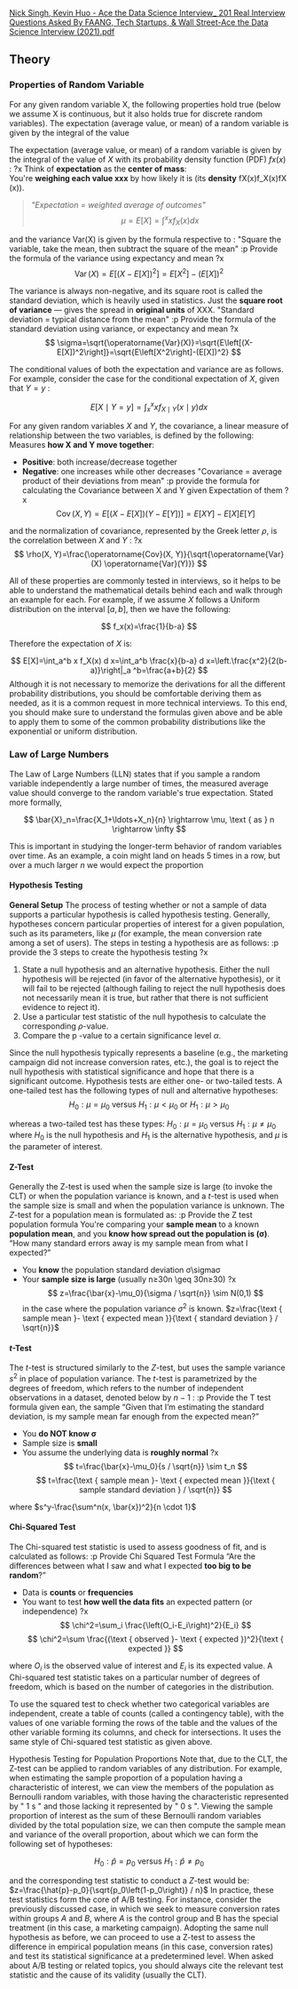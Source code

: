 [Nick Singh, Kevin Huo - Ace the Data Science Interview_ 201 Real Interview Questions Asked By FAANG, Tech Startups, & Wall Street-Ace the Data Science Interview (2021).pdf](file:///C:/Users/Nelson%20Wang/Koofr/Books/Technical/2%20-%20Data%20Engineering/Nick%20Singh,%20Kevin%20Huo%20-%20Ace%20the%20Data%20Science%20Interview_%20201%20Real%20Interview%20Questions%20Asked%20By%20FAANG,%20Tech%20Startups,%20&%20Wall%20Street-Ace%20the%20Data%20Science%20Interview%20\(2021\).pdf)

## Theory

### Properties of Random Variable

For any given random variable X, the following properties hold true (below we assume X is continuous, but it also holds true for discrete random variables). The expectation (average value, or mean) of a random variable is given by the integral of the value

The expectation (average value, or mean) of a random variable is given by the integral of the value of $X$ with its probability density function (PDF) $f x(x)$ :
?x
Think of **expectation** as the **center of mass**:  
You're **weighing each value xxx** by how likely it is (its **density** fX(x)f_X(x)fX​(x)).
> _"Expectation = weighted average of outcomes"_$$
\mu=E[X]=\int^x x f_X(x) d x
$$

and the variance Var(X) is given by the formula respective to :
"Square the variable, take the mean, then subtract the square of the mean"
:p Provide the formula of the variance using expectancy and mean
?x
$$
\operatorname{Var}(X)=E\left[(X-E[X])^2\right]=E\left[X^2\right]-(E[X])^2
$$


The variance is always non-negative, and its square root is called the standard deviation, which is heavily used in statistics.
Just the **square root of variance** — gives the spread in **original units** of XXX.
"Standard deviation = typical distance from the mean"
:p Provide the formula of the standard deviation using variance, or expectancy and mean
?x
$$
\sigma=\sqrt{\operatorname{Var}(X)}=\sqrt{E\left[(X-E[X])^2\right]}=\sqrt{E\left[X^2\right]-(E[X])^2}
$$


The conditional values of both the expectation and variance are as follows. For example, consider the case for the conditional expectation of $X$, given that $Y=y$ :

$$
E[X \mid Y=y]=\int_x^x x f_{X \mid Y}(x \mid y) d x
$$


For any given random variables $X$ and $Y$, the covariance, a linear measure of relationship between the two variables, is defined by the following:
Measures **how X and Y move together**:
- **Positive**: both increase/decrease together
- **Negative**: one increases while other decreases
"Covariance = average product of their deviations from mean"
:p provide the formula for calculating the Covariance between X and Y given Expectation of them
?x
$$
\operatorname{Cov}(X, Y)=E[(X-E[X])(Y-E[Y])]=E[X Y]-E[X] E[Y]
$$

and the normalization of covariance, represented by the Greek letter $\rho$, is the correlation between $X$ and $Y$ :
?x
$$
\rho(X, Y)=\frac{\operatorname{Cov}(X, Y)}{\sqrt{\operatorname{Var}(X) \operatorname{Var}(Y)}}
$$


All of these properties are commonly tested in interviews, so it helps to be able to understand the mathematical details behind each and walk through an example for each.
For example, if we assume $X$ follows a Uniform distribution on the interval $[a, b]$, then we have the following:

$$
f_x(x)=\frac{1}{b-a}
$$


Therefore the expectation of $X$ is:

$$
E[X]=\int_a^b x f_X(x) d x=\int_a^b \frac{x}{b-a} d x=\left.\frac{x^2}{2(b-a)}\right|_a ^b=\frac{a+b}{2}
$$
Although it is not necessary to memorize the derivations for all the different probability distributions, you should be comfortable deriving them as needed, as it is a common request in more technical interviews. To this end, you should make sure to understand the formulas given above and be able to apply them to some of the common probability distributions like the exponential or uniform distribution.


### Law of Large Numbers
The Law of Large Numbers (LLN) states that if you sample a random variable independently a large number of times, the measured average value should converge to the random variable's true expectation. Stated more formally,

$$
\bar{X}_n=\frac{X_1+\ldots+X_n}{n} \rightarrow \mu, \text { as } n \rightarrow \infty
$$


This is important in studying the longer-term behavior of random variables over time. As an example, a coin might land on heads 5 times in a row, but over a much larger $n$ we would expect the proportion

#### Hypothesis Testing
**General Setup**
The process of testing whether or not a sample of data supports a particular hypothesis is called hypothesis testing. Generally, hypotheses concern particular properties of interest for a given population, such as its parameters, like $\mu$ (for example, the mean conversion rate among a set of users).
The steps in testing a hypothesis are as follows: 
:p provide the 3 steps to create the hypothesis testing
?x
1. State a null hypothesis and an alternative hypothesis. Either the null hypothesis will be rejected (in favor of the alternative hypothesis), or it will fail to be rejected (although failing to reject the null hypothesis does not necessarily mean it is true, but rather that there is not sufficient evidence to reject it).
2. Use a particular test statistic of the null hypothesis to calculate the corresponding $\rho$-value.
3. Compare the p -value to a certain significance level $\alpha$.

Since the null hypothesis typically represents a baseline (e.g., the marketing campaign did not increase conversion rates, etc.), the goal is to reject the null hypothesis with statistical significance and hope that there is a significant outcome.
Hypothesis tests are either one- or two-tailed tests. A one-tailed test has the following types of null and alternative hypotheses:
$$
H_0: \mu=\mu_0 \text { versus } H_1: \mu<\mu_0 \text { or } H_1: \mu>\mu_0
$$

whereas a two-tailed test has these types: $H_0: \mu=\mu_0$ versus $H_1: \mu \neq \mu_0$
where $H_0$ is the null hypothesis and $H_1$ is the alternative hypothesis, and $\mu$ is the parameter of interest.

#### Z-Test
Generally the Z-test is used when the sample size is large (to invoke the CLT) or when the population variance is known, and a $t$-test is used when the sample size is small and when the population variance is unknown. The $Z$-test for a population mean is formulated as:
:p Provide the Z test population formula
You're comparing your **sample mean** to a known **population mean**, and you **know how spread out the population is (σ)**.
“How many standard errors away is my sample mean from what I expected?”
- You **know** the population standard deviation σ\sigmaσ
- Your **sample size is large** (usually n≥30n \geq 30n≥30)
?x
$$
z=\frac{\bar{x}-\mu_0}{\sigma / \sqrt{n}} \sim N(0,1)
$$
in the case where the population variance $\sigma^2$ is known.
$z=\frac{\text { sample mean }- \text { expected mean }}{\text { standard deviation } / \sqrt{n}}$


#### $t$-Test
The $t$-test is structured similarly to the $Z$-test, but uses the sample variance $s^2$ in place of population variance. The $t$-test is parametrized by the degrees of freedom, which refers to the number of independent observations in a dataset, denoted below by $n-1$ :
:p Provide the T test formula given ean, the sample 
“Given that I’m estimating the standard deviation, is my sample mean far enough from the expected mean?”
- You **do NOT know σ**
- Sample size is **small**
- You assume the underlying data is **roughly normal**
?x
$$
t=\frac{\bar{x}-\mu_0}{s / \sqrt{n}} \sim t_n
$$
$$
t=\frac{\text { sample mean }- \text { expected mean }}{\text { sample standard deviation } / \sqrt{n}}
$$


where $s^y-\frac{\sum^n(x, \bar{x})^2}{n \cdot 1}$



#### Chi-Squared Test
The Chi-squared test statistic is used to assess goodness of fit, and is calculated as follows:
:p Provide Chi Squared Test Formula
“Are the differences between what I saw and what I expected **too big to be random**?”
- Data is **counts** or **frequencies**
- You want to test **how well the data fits** an expected pattern (or independence)
?x
$$
\chi^2=\sum_i \frac{\left(O_i-E_i\right)^2}{E_i}
$$
$$
\chi^2=\sum \frac{(\text { observed }- \text { expected })^2}{\text { expected }}
$$



where $O_i$ is the observed value of interest and $E_i$ is its expected value. A Chi-squared test statistic takes on a particular number of degrees of freedom, which is based on the number of categories in the distribution.

To use the squared test to check whether two categorical variables are independent, create a table of counts (called a contingency table), with the values of one variable forming the rows of the table and the values of the other variable forming its columns, and check for intersections. It uses the same style of Chi-squared test statistic as given above.

Hypothesis Testing for Population Proportions
Note that, due to the CLT, the Z-test can be applied to random variables of any distribution. For example, when estimating the sample proportion of a population having a characteristic of interest, we can view the members of the population as Bernoulli random variables, with those having the characteristic represented by " 1 s " and those lacking it represented by " 0 s ". Viewing the sample proportion of interest as the sum of these Bernoulli random variables divided by the total population size, we can then compute the sample mean and variance of the overall proportion, about which we can form the following set of hypotheses:

$$
H_0: \hat{p}=p_0 \text { versus } H_1: \hat{p} \neq p_0
$$

and the corresponding test statistic to conduct a $Z$-test would be: $z=\frac{\hat{p}-p_0}{\sqrt{p_0\left(1-p_0\right)} / n}$
In practice, these test statistics form the core of A/B testing. For instance, consider the previously discussed case, in which we seek to measure conversion rates within groups $A$ and $B$, where $A$ is the control group and B has the special treatment (in this case, a marketing campaign). Adopting the same null hypothesis as before, we can proceed to use a Z-test to assess the difference in empirical population means (in this case, conversion rates) and test its statistical significance at a predetermined level.
When asked about A/B testing or related topics, you should always cite the relevant test statistic and the cause of its validity (usually the CLT).
